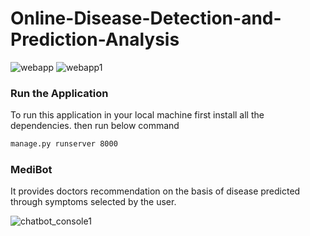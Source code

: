 # Online-Disease-Detection-and-Prediction-Analysis

![webapp](https://user-images.githubusercontent.com/57487500/95652533-4ed61500-0b0f-11eb-9205-b6ce0bf497c0.png)
![webapp1](https://user-images.githubusercontent.com/57487500/95652493-061e5c00-0b0f-11eb-9df3-63531792ffa1.png)

### Run the Application

To run this application in your local machine first install all the dependencies.
then run below command 
```bash
manage.py runserver 8000
```

### MediBot

It provides doctors recommendation on the basis of disease predicted through symptoms selected by the user.

![chatbot_console1](https://user-images.githubusercontent.com/57487500/95652776-3ebf3500-0b11-11eb-8816-f25701d33715.png)
